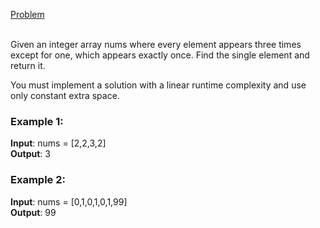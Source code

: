 [Problem](https://leetcode.com/problems/single-number-ii/?envType=study-plan-v2&envId=top-interview-150)<br/><br/>

Given an integer array nums where every element appears three times except for one, which appears exactly once. Find the single element and return it.<br/>

You must implement a solution with a linear runtime complexity and use only constant extra space.<br/>

### Example 1:

**Input**: nums = [2,2,3,2]<br/>
**Output**: 3<br/>

### Example 2:

**Input**: nums = [0,1,0,1,0,1,99]<br/>
**Output**: 99<br/>
